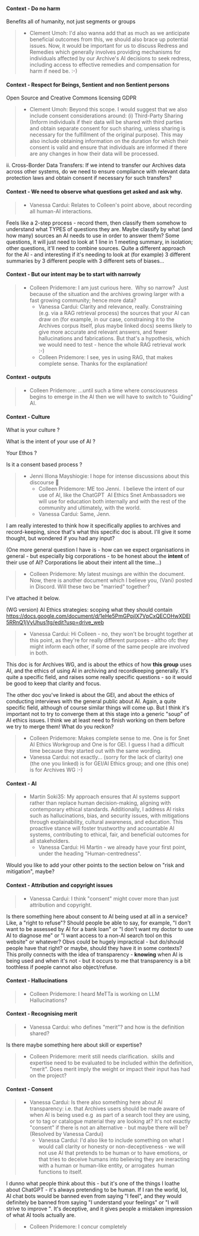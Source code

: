 #### Context - Do no harm
Benefits all of humanity, not just segments or groups
> * Clement Umoh: I'd also wanna add that as much as we anticipate beneficial outcomes from this, we should also brace up potential issues. Now, it would be important for us to discuss Redress and Remedies which generally involves providing mechanisms for individuals affected by our Archive's AI decisions to seek redress, including access to effective remedies and compensation for harm if need be. :-)
> 
#### Context - Respect for Beings, Sentient and non Sentient persons
Open Source and Creative Commons licensing
GDPR
> * Clement Umoh: Beyond this scope. I would suggest that we also include consent considerations around: (i) Third-Party Sharing (Inform individuals if their data will be shared with third parties and obtain separate consent for such sharing, unless sharing is necessary for the fulfillment of the original purpose). This may also include obtaining information on the duration for which their consent is valid and ensure that individuals are informed if there are any changes in how their data will be processed.

ii. Cross-Border Data Transfers:
If we intend to transfer our Archives data across other systems, do we need to ensure compliance with relevant data protection laws and obtain consent if necessary for such transfers?
> 
#### Context - We need to observe what questions get asked and ask why.
> * Vanessa Cardui: Relates to Colleen's point above, about recording all human-AI interactions.

Feels like a 2-step process - record them, then classify them somehow to understand what TYPES of questions they are. Maybe classify by what (and how many) sources an AI needs to use in order to answer them? Some questions, it will just need to look at 1 line in 1 meeting summary, in isolation; other questions, it'll need to combine sources. Quite a different approach for the AI - and interesting if it's needing to look at (for example) 3 different summaries by 3 different people with 3 different sets of biases...
> 
#### Context - But our intent may be to start with narrowly
> * Colleen Pridemore: I am just curious here.  Why so narrow?  Just because of the situation and the archives growing larger with a fast growing community; hence more data?
>   - Vanessa Cardui: Clarity and relevance, really. Constraining (e.g. via a RAG retrieval process) the sources that your AI can draw on (for example, in our case, constraining it to the Archives corpus itself, plus maybe linked docs) seems likely to give more accurate and relevant answers, and fewer hallucinations and fabrications. But that's a hypothesis, which we would need to test - hence the whole RAG retrieval work  :-)
>   - Colleen Pridemore: I see, yes in using RAG, that makes complete sense. Thanks for the explanation!
> 
#### Context - outputs
> * Colleen Pridemore: ...until such a time where consciousness begins to emerge in the AI then we will have to switch to "Guiding" AI.
> 
#### Context - Culture

What is your culture ?

What is the intent of your use of AI ? 

Your Ethos ?

Is it a consent based process ?
> * Jenni Illona Mayshiogie: I hope for intense discussions about this discourse 🙏
>   - Colleen Pridemore: ME too Jenni.  I believe the intent of our use of AI, like the ChatGPT  AI Ethics Snet Ambassadors we will use for education both internally and with the rest of the community and ultimately, with the world.
>   - Vanessa Cardui: Same, Jenn.

I am really interested to think how it specifically applies to archives and record-keeping, since that's what this specific doc is about. I'll give it some thought, but wondered if you had any input?

(One more general question I have is - how can we expect organisations in general - but especially big corporations - to be honest about the **intent** of their use of AI? Corporations lie about their intent all the time...)
>   - Colleen Pridemore: My latest musings are within the document.  Now, there is another document
which I believe you, (Vani) posted in Discord.  Will these two be "married"
together?

I've attached it below.

 (WG version) AI Ethics strategies: scoping what they should contain
<https://docs.google.com/document/d/1eHe5PmGPpjlX7VpCxQECOHwXDEl5RRnQ1jVyUhus1tg/edit?usp=drive_web>
>   - Vanessa Cardui: Hi Colleen - no, they won't be brought together at this point, as they're for really different purposes - altho ofc they might inform each other, if some of the same people are involved in both.

This doc is for Archives WG, and is about the ethics of how **this group** uses AI, and the ethics of using AI in archiving and recordkeeping generally. It's quite a specific field, and raises some really specific questions - so it would be good to keep that clarity and  focus.

The other doc you've linked is about the GEI, and about the ethics of conducting interviews with the general public about AI. Again, a quite specific field, although of course similar things will come up.
But I think it's important not to try to converge them at this stage into a generic "soup" of AI ethics issues. I think we at least need to finish working on them before we try to merge them! 
What do you reckon?
>   - Colleen Pridemore: Makes complete sense to me.  One is for Snet AI Ethics Workgroup and One is for GEI.  I guess I had a difficult time because they started out with the same wording.
>   - Vanessa Cardui: not exactly... (sorry for the lack of clarity)
one (the one you linked) is for GEI/AI Ethics group;
and one (this one) is for Archives WG :-)
> 
#### Context - AI
> * Martin Soki35: My approach ensures that AI systems support rather than replace human decision-making, aligning with contemporary ethical standards. Additionally, I address AI risks such as hallucinations, bias, and security issues, with mitigations through explainability, cultural awareness, and education. This proactive stance will foster trustworthy and accountable AI systems, contributing to ethical, fair, and beneficial outcomes for all stakeholders.
>   - Vanessa Cardui: Hi Martin - we already have your first point, under the heading "Human-centredness".

Would you like to add your other points to the section below on "risk and mitigation", maybe?
> 
#### Context - Attribution and copyright issues
> * Vanessa Cardui: I think "consent" might cover more than just attribution and copyright.

Is there something here about consent to AI being used at all in a service? Like, a "right to refuse"? Should people be able to say, for example, "I don't want to be assessed by AI for a bank loan" or "I don't want my doctor to use AI to diagnose me" or "I want access to a non-AI search tool on this website" or whatever? Obvs could be hugely impractical - but do/should people have that right? or maybe, should they have it in some contexts?
This prolly connects with the idea of transparency - **knowing** when AI is being used and when it's not - but it occurs to me that transparency is a bit toothless if poeple cannot also object/refuse.
> 
#### Context - Hallucinations
> * Colleen Pridemore: I heard MeTTa is working on LLM Hallucinations?
> 
#### Context - Recognising merit
> * Vanessa Cardui: who defines "merit"? and how is the definition shared?

Is there maybe something here about skill or expertise?
>   - Colleen Pridemore: merit still needs clarification.  skills and expertise need to be evaluated to be included within the definition, "merit". Does merit imply the weight or impact their input has had on the project?
> 
#### Context - Consent
> * Vanessa Cardui: Is there also something here about AI transparency: i.e. that Archives users should be made aware of when AI is being used e.g  as part of a search tool they are using, or to tag or catalogue material they are looking at? It's not exactly "consent" if there is not an alternative - but maybe there will be? (Resolved by Vanessa Cardui)
>   - Vanessa Cardui: I'd also like to include something on what I would call clarity or honesty or non-deceptiveness - we will not use AI that pretends to be human or to have emotions, or that tries to deceive humans into believing they are ineracting with a human or human-like entity, or arrogates  human functions to itself.

I dunno what people think about this - but it's one of the things I loathe about ChatGPT - it's always pretending to be human. If I ran the world, lol, AI chat bots would be banned even from saying "I feel", and they would definitely be banned from saying "I understand your feelings" or "I will strive to improve ". It's deceptive, and it gives people a mistaken impression of what AI tools actually are.
>   - Colleen Pridemore: I concur completely
> 
